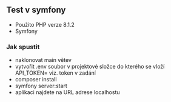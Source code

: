 ## Test v symfony
- Použito PHP verze 8.1.2
- Symfony

### Jak spustit
- naklonovat main větev
- vytvořit .env soubor v projektové složce do kterého se vloží API_TOKEN=<token> viz. token v zadání
- composer install
- symfony server:start
- aplikaci najdete na URL adrese localhostu
